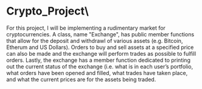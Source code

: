 # Crypto_Project\
For this project, I will be implementing a rudimentary market for cryptocurrencies. 
A class, name "Exchange", has public member functions that allow for the deposit and withdrawl of various assets (e.g. Bitcoin, Etherum and US Dollars). Orders to buy and sell assets at a specified price can also be made and the exchange will perform trades as possible to fulfill orders. Lastly, the exchange has a member function dedicated to printing out the current status of the exchange (i.e. what is in each user’s portfolio, what orders have been opened and filled, what trades have taken place, and what the current prices are for the assets being traded.
